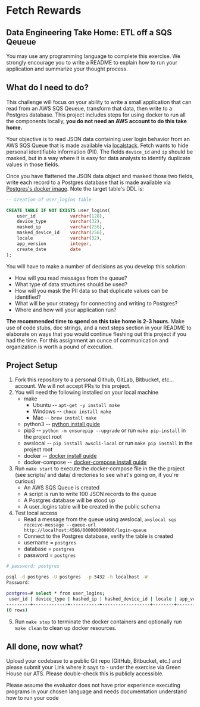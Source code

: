 # Fetch Rewards #
## Data Engineering Take Home: ETL off a SQS Qeueue ##

You may use any programming language to complete this exercise. We strongly encourage you to write a README to explain how to run your application and summarize your thought process.

## What do I need to do?
This challenge will focus on your ability to write a small application that can read from an AWS SQS Qeueue, transform that data, then write to a Postgres database. This project includes steps for using docker to run all the components locally, **you do not need an AWS account to do this take home.**

Your objective is to read JSON data containing user login behavior from an AWS SQS Queue that is made available via [localstack](https://github.com/localstack/localstack). Fetch wants to hide personal identifiable information (PII). The fields `device_id` and `ip` should be masked, but in a way where it is easy for data analysts to identify duplicate values in those fields.

Once you have flattened the JSON data object and masked those two fields, write each record to a Postgres database that is made available via [Postgres's docker image](https://hub.docker.com/_/postgres). Note the target table's DDL is:

```sql
-- Creation of user_logins table

CREATE TABLE IF NOT EXISTS user_logins(
    user_id             varchar(128),
    device_type         varchar(32),
    masked_ip           varchar(256),
    masked_device_id    varchar(256),
    locale              varchar(32),
    app_version         integer,
    create_date         date
);
```

You will have to make a number of decisions as you develop this solution:

*    How will you read messages from the queue?
*    What type of data structures should be used?
*    How will you mask the PII data so that duplicate values can be identified?
*    What will be your strategy for connecting and writing to Postgres?
*    Where and how will your application run?

**The recommended time to spend on this take home is 2-3 hours.** Make use of code stubs, doc strings, and a next steps section in your README to elaborate on ways that you would continue fleshing out this project if you had the time. For this assignment an ounce of communication and organization is worth a pound of execution.

## Project Setup
1. Fork this repository to a personal Github, GitLab, Bitbucket, etc... account. We will not accept PRs to this project.
2. You will need the following installed on your local machine
    * make
        * Ubuntu -- `apt-get -y install make`
        * Windows -- `choco install make`
        * Mac -- `brew install make`
    * python3 -- [python install guide](https://www.python.org/downloads/)
    * pip3 -- `python -m ensurepip --upgrade` or run `make pip-install` in the project root
    * awslocal -- `pip install awscli-local`  or run `make pip install` in the project root
    * docker -- [docker install guide](https://docs.docker.com/get-docker/)
    * docker-compose -- [docker-compose install guide]()
3. Run `make start` to execute the docker-compose file in the the project (see scripts/ and data/ directories to see what's going on, if you're curious)
    * An AWS SQS Queue is created
    * A script is run to write 100 JSON records to the queue
    * A Postgres database will be stood up
    * A user_logins table will be created in the public schema
4. Test local access
    * Read a message from the queue using awslocal, `awslocal sqs receive-message --queue-url http://localhost:4566/000000000000/login-queue`
    * Connect to the Postgres database, verify the table is created
    * username = `postgres`
    * database = `postgres`
    * password = `postgres`

```bash
# password: postgres

psql -d postgres -U postgres  -p 5432 -h localhost -W
Password: 

postgres=# select * from user_logins;
 user_id | device_type | hashed_ip | hashed_device_id | locale | app_version | create_date 
---------+-------------+-----------+------------------+--------+-------------+-------------
(0 rows)
```
5. Run `make stop` to terminate the docker containers and optionally run `make clean` to clean up docker resources.

## All done, now what?
Upload your codebase to a public Git repo (GitHub, Bitbucket, etc.) and please submit your Link where it says to - under the exercise via Green House our ATS. Please double-check this is publicly accessible.

Please assume the evaluator does not have prior experience executing programs in your chosen language and needs documentation understand how to run your code
